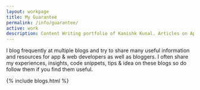```yaml
---
layout: workpage
title: My Guarantee
permalink: /info/guarantee/
active: work
description: Content Writing portfolio of Kanishk Kunal. Articles on App Development, Web Development, Design & Development resources.
---
```


I blog frequently at multiple blogs and try to share many useful information and resources for app & web developers as well as bloggers. I often share my experiences, insights, code snippets, tips & idea on these blogs so do follow them if you find them useful.

{% include blogs.html %}